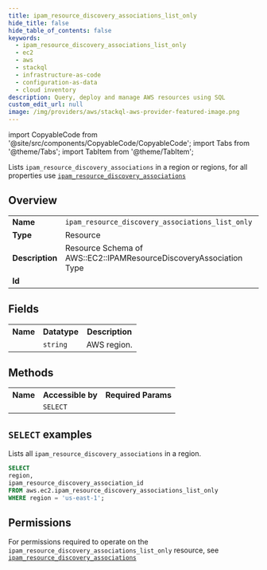 ```yaml
---
title: ipam_resource_discovery_associations_list_only
hide_title: false
hide_table_of_contents: false
keywords:
  - ipam_resource_discovery_associations_list_only
  - ec2
  - aws
  - stackql
  - infrastructure-as-code
  - configuration-as-data
  - cloud inventory
description: Query, deploy and manage AWS resources using SQL
custom_edit_url: null
image: /img/providers/aws/stackql-aws-provider-featured-image.png
---
```


import CopyableCode from '@site/src/components/CopyableCode/CopyableCode';
import Tabs from '@theme/Tabs';
import TabItem from '@theme/TabItem';

Lists <code>ipam_resource_discovery_associations</code> in a region or regions, for all properties use <a href="/providers/aws/serviceName/ipam_resource_discovery_associations/"><code>ipam_resource_discovery_associations</code></a>

## Overview
<table><tbody>
<tr><td><b>Name</b></td><td><code>ipam_resource_discovery_associations_list_only</code></td></tr>
<tr><td><b>Type</b></td><td>Resource</td></tr>
<tr><td><b>Description</b></td><td>Resource Schema of AWS::EC2::IPAMResourceDiscoveryAssociation Type</td></tr>
<tr><td><b>Id</b></td><td><CopyableCode code="aws.ec2.ipam_resource_discovery_associations_list_only" /></td></tr>
</tbody></table>

## Fields
<table><tbody><tr><th>Name</th><th>Datatype</th><th>Description</th></tr><tr><td><CopyableCode code="region" /></td><td><code>string</code></td><td>AWS region.</td></tr>
</tbody></table>

## Methods

<table><tbody>
  <tr>
    <th>Name</th>
    <th>Accessible by</th>
    <th>Required Params</th>
  </tr>
  <tr>
    <td><CopyableCode code="list_resources" /></td>
    <td><code>SELECT</code></td>
    <td><CopyableCode code="region" /></td>
  </tr>
</tbody></table>

## `SELECT` examples
Lists all <code>ipam_resource_discovery_associations</code> in a region.
```sql
SELECT
region,
ipam_resource_discovery_association_id
FROM aws.ec2.ipam_resource_discovery_associations_list_only
WHERE region = 'us-east-1';
```


## Permissions

For permissions required to operate on the <code>ipam_resource_discovery_associations_list_only</code> resource, see <a href="/providers/aws/ec2/ipam_resource_discovery_associations/#permissions"><code>ipam_resource_discovery_associations</code></a>

